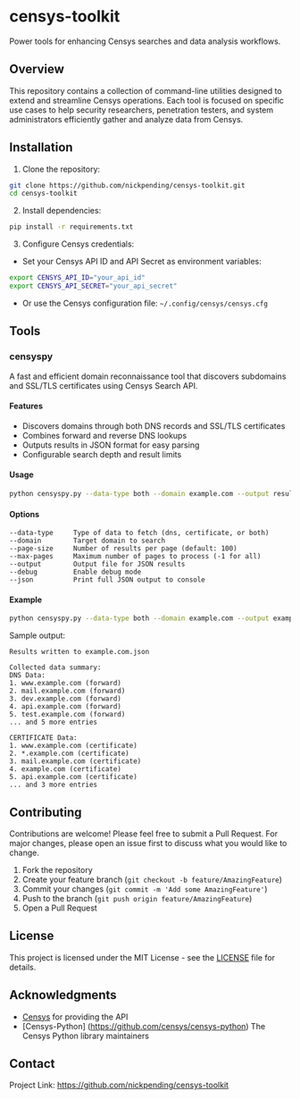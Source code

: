 # censys-toolkit

Power tools for enhancing Censys searches and data analysis workflows.

## Overview

This repository contains a collection of command-line utilities designed to extend and streamline Censys operations. Each tool is focused on specific use cases to help security researchers, penetration testers, and system administrators efficiently gather and analyze data from Censys.

## Installation

1. Clone the repository:
```bash
git clone https://github.com/nickpending/censys-toolkit.git
cd censys-toolkit
```

2. Install dependencies:
```bash
pip install -r requirements.txt
```

3. Configure Censys credentials:
- Set your Censys API ID and API Secret as environment variables:
```bash
export CENSYS_API_ID="your_api_id"
export CENSYS_API_SECRET="your_api_secret"
```
- Or use the Censys configuration file: `~/.config/censys/censys.cfg`

## Tools

### censyspy

A fast and efficient domain reconnaissance tool that discovers subdomains and SSL/TLS certificates using Censys Search API.

#### Features
- Discovers domains through both DNS records and SSL/TLS certificates
- Combines forward and reverse DNS lookups
- Outputs results in JSON format for easy parsing
- Configurable search depth and result limits

#### Usage
```bash
python censyspy.py --data-type both --domain example.com --output results.json
```

#### Options
```
--data-type     Type of data to fetch (dns, certificate, or both)
--domain        Target domain to search
--page-size     Number of results per page (default: 100)
--max-pages     Maximum number of pages to process (-1 for all)
--output        Output file for JSON results
--debug         Enable debug mode
--json          Print full JSON output to console
```

#### Example
```bash
python censyspy.py --data-type both --domain example.com --output example.com.json
```

Sample output:
```
Results written to example.com.json

Collected data summary:
DNS Data:
1. www.example.com (forward)
2. mail.example.com (forward)
3. dev.example.com (forward)
4. api.example.com (forward)
5. test.example.com (forward)
... and 5 more entries

CERTIFICATE Data:
1. www.example.com (certificate)
2. *.example.com (certificate)
3. mail.example.com (certificate)
4. example.com (certificate)
5. api.example.com (certificate)
... and 3 more entries
```

## Contributing

Contributions are welcome! Please feel free to submit a Pull Request. For major changes, please open an issue first to discuss what you would like to change.

1. Fork the repository
2. Create your feature branch (`git checkout -b feature/AmazingFeature`)
3. Commit your changes (`git commit -m 'Add some AmazingFeature'`)
4. Push to the branch (`git push origin feature/AmazingFeature`)
5. Open a Pull Request

## License

This project is licensed under the MIT License - see the [LICENSE](LICENSE) file for details.

## Acknowledgments

- [Censys](https://censys.io/) for providing the API
- [Censys-Python] (https://github.com/censys/censys-python) The Censys Python library maintainers

## Contact

Project Link: https://github.com/nickpending/censys-toolkit
